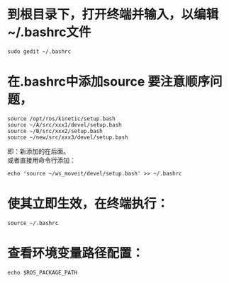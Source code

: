 
# 到根目录下，打开终端并输入，以编辑~/.bashrc文件
```
sudo gedit ~/.bashrc
```

# 在.bashrc中添加source 要注意顺序问题，

```
source /opt/ros/kinetic/setup.bash
source ~/A/src/xxx1/devel/setup.bash
source ~/B/src/xxx2/setup.bash
source ~/new/src/xxx3/devel/setup.bash
```
即：新添加的在后面。  
或者直接用命令行添加：
```
echo 'source ~/ws_moveit/devel/setup.bash' >> ~/.bashrc
```

# 使其立即生效，在终端执行：
```
source ~/.bashrc 
```

# 查看环境变量路径配置：
```
echo $ROS_PACKAGE_PATH 
```
